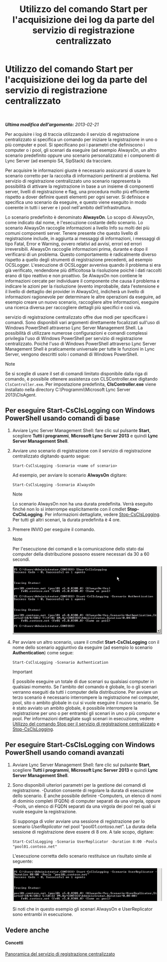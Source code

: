 ﻿---
title: Utilizzo del comando Start per l'acquisizione dei log da parte del servizio di registrazione centralizzato
TOCTitle: Utilizzo del comando Start per l'acquisizione dei log da parte del servizio di registrazione centralizzato
ms:assetid: 0512b9ce-7f5b-48eb-a79e-f3498bacf2de
ms:mtpsurl: https://technet.microsoft.com/it-it/library/JJ687958(v=OCS.15)
ms:contentKeyID: 49887430
ms.date: 08/24/2015
mtps_version: v=OCS.15
ms.translationtype: HT
---

# Utilizzo del comando Start per l'acquisizione dei log da parte del servizio di registrazione centralizzato

 

_**Ultima modifica dell'argomento:** 2013-02-21_

Per acquisire i log di traccia utilizzando il servizio di registrazione centralizzato si specifica un comando per iniziare la registrazione in uno o più computer e pool. Si specificano poi i parametri che definiscono i computer o i pool, gli scenari da eseguire (ad esempio AlwaysOn, un altro scenario predefinito oppure uno scenario personalizzato) e i componenti di Lync Server (ad esempio S4, SipStack) da tracciare.

Per acquisire le informazioni giuste è necessario assicurarsi di usare lo scenario corretto per la raccolta di informazioni pertinenti al problema. Nel servizio di registrazione centralizzato uno scenario rappresenta la possibilità di attivare la registrazione in base a un insieme di componenti server, livelli di registrazione e flag, una procedura molto più efficiente rispetto a dover definire questi elementi per ogni server. Si definisce e specifica uno scenario da eseguire, e questo viene eseguito in modo coerente in tutti i server e i pool nell'ambito dell'infrastruttura.

Lo scenario predefinito è denominato **AlwaysOn**. Lo scopo di AlwaysOn, come indicato dal nome, è l'esecuzione costante dello scenario. Lo scenario AlwaysOn raccoglie informazioni a livello Info su molti dei più comuni componenti server. Tenere presente che questo livello di registrazione include, in aggiunta ai messaggi di informazioni, i messaggi di tipo Fatal, Error e Warning, ovvero relativi ad avvisi, errori ed errori irreversibili. AlwaysOn raccoglie informazioni prima, durante e dopo il verificarsi di un problema. Questo comportamento è radicalmente diverso rispetto a quello degli strumenti di registrazione precedenti, ad esempio OCSLogger. L'esecuzione di OCSLogger avveniva quando il problema si era già verificato, rendendone più difficoltosa la risoluzione poiché i dati raccolti erano di tipo reattivo e non proattivo. Se AlwaysOn non contiene le informazioni cercate per individuare il componente che causa il problema e indicare le azioni per la risoluzione (evento improbabile, data l'estensione e il livello di dettaglio dei provider in AlwaysOn), indicherà un livello di informazioni ragionevole per determinare le altre operazioni da eseguire, ad esempio creare un nuovo scenario, raccogliere altre informazioni, eseguire una ricerca diversa per raccogliere dettagli più specifici e così via.

servizio di registrazione centralizzato offre due modi per specificare i comandi. Sono disponibili vari argomenti direttamente focalizzati sull'uso di Windows PowerShell attraverso Lync Server Management Shell. La possibilità di utilizzare numerose configurazioni e comandi complessi privilegia l'uso di Windows PowerShell per servizio di registrazione centralizzato. Poiché l'uso di Windows PowerShell attraverso Lync Server Management Shell è praticamente universale per tutte le funzioni in Lync Server, vengono descritti solo i comandi di Windows PowerShell.


> [!NOTE]
> Se si sceglie di usare il set di comandi limitato disponibile dalla riga di comando, è possibile ottenere assistenza con CLSController.exe digitando <CODE>ClsController.exe</CODE>. Per impostazione predefinita, <STRONG>ClsController.exe</STRONG> viene installato nella directory C:\Programmi\Microsoft Lync Server 2013\ClsAgent.



## Per eseguire Start-CsClsLogging con Windows PowerShell usando comandi di base

1.  Avviare Lync Server Management Shell: fare clic sul pulsante **Start**, scegliere **Tutti i programmi**, **Microsoft Lync Server 2013** e quindi **Lync Server Management Shell**.

2.  Avviare uno scenario di registrazione con il servizio di registrazione centralizzato digitando quanto segue:
    
        Start-CsClsLogging -Scenario <name of scenario>
    
    Ad esempio, per avviare lo scenario **AlwaysOn** digitare:
    
        Start-CsClsLogging -Scenario AlwaysOn
    

    > [!NOTE]
    > Lo scenario AlwaysOn non ha una durata predefinita. Verrà eseguito finché non lo si interrompe esplicitamente con il cmdlet <STRONG>Stop-CsClsLogging</STRONG>. Per informazioni dettagliate, vedere <A href="https://docs.microsoft.com/en-us/powershell/module/skype/Stop-CsClsLogging">Stop-CsClsLogging</A>. Per tutti gli altri scenari, la durata predefinita è 4 ore.



3.  Premere INVIO per eseguire il comando.
    

    > [!NOTE]
    > Per l'esecuzione dei comandi e la comunicazione dello stato dai computer della distribuzione possono essere necessari da 30 a 60 secondi.

    
    ![Esecuzione di Start-CsClsLogging.](images/JJ687958.c5be7413-8cef-4de7-9712-944d20cc2fa4(OCS.15).jpg "Esecuzione di Start-CsClsLogging.")

4.  Per avviare un altro scenario, usare il cmdlet **Start-CsClsLogging** con il nome dello scenario aggiuntivo da eseguire (ad esempio lo scenario **Authentication**) come segue:
    
        Start-CsClsLogging -Scenario Authentication
    
    > [!IMPORTANT]  
    > È possibile eseguire un totale di due scenari su qualsiasi computer in qualsiasi momento. Se l'ambito del comando è globale, lo o gli scenari verranno eseguiti da tutti i computer della distribuzione. Per avviare un terzo scenario è necessario interrompere la registrazione nel computer, pool, sito o ambito globale in cui si vuole eseguire il nuovo scenario. Se è stato avviato un ambito globale, è possibile interrompere la registrazione per uno o per entrambi gli scenari in uno o più computer e pool. Per informazioni dettagliate sugli scenari in esecuzione, vedere <a href="lync-server-2013-using-stop-for-the-centralized-logging-service.md">Utilizzo del comando Stop per il servizio di registrazione centralizzato</a> e <a href="https://docs.microsoft.com/en-us/powershell/module/skype/Stop-CsClsLogging">Stop-CsClsLogging</a>.

## Per eseguire Start-CsClsLogging con Windows PowerShell usando comandi avanzati

1.  Avviare Lync Server Management Shell: fare clic sul pulsante **Start**, scegliere **Tutti i programmi**, **Microsoft Lync Server 2013** e quindi **Lync Server Management Shell**.

2.  Sono disponibili ulteriori parametri per la gestione dei comandi di registrazione. -Duration consente di regolare la durata di esecuzione dello scenario. È anche possibile definire -Computers, un elenco di nomi di dominio completi (FQDN) di computer separati da una virgola, oppure -Pools, un elenco di FQDN separati da una virgola dei pool nei quali si vuole eseguire la registrazione.
    
    Si supponga di voler avviare una sessione di registrazione per lo scenario *UserReplicator* nel pool "pool01.contoso.net". La durata della sessione di registrazione deve essere di 8 ore. A tale scopo, digitare:
    
        Start-CsClsLogging -Scenario UserReplicator -Duration 8:00 -Pools "pool01.contoso.net"
    
    L'esecuzione corretta dello scenario restituisce un risultato simile al seguente:
    
    ![Esecuzione di Start-CsClsLogging.](images/JJ687958.399f0c2e-c08c-40ab-b6c6-381dddc12fe9(OCS.15).jpg "Esecuzione di Start-CsClsLogging.")
    
    Si noti che in questo esempio gli scenari AlwaysOn e UserReplicator sono entrambi in esecuzione.

## Vedere anche

#### Concetti

[Panoramica del servizio di registrazione centralizzato](lync-server-2013-overview-of-the-centralized-logging-service.md)

